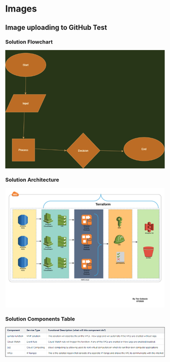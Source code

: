 # Images

## Image uploading to GitHub Test

### Solution Flowchart

<img src="images/flowchart.png" width="600">

<!--![](images/flowchart.png)-->



### Solution Architecture

<img src="images/design.png" width="600">

<!--![](images/design.png)-->



### Solution Components Table

<!--<img src="images/table2.PNG" width="600">-->
![](images/table2.PNG)